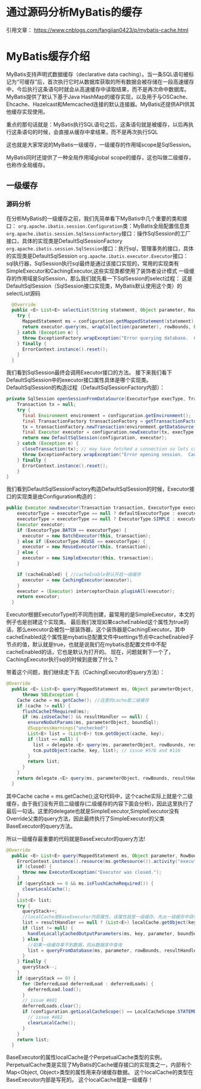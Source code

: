 # 通过源码分析MyBatis的缓存

引用文章： https://www.cnblogs.com/fangjian0423/p/mybatis-cache.html

# MyBatis缓存介绍

MyBatis支持声明式数据缓存（declarative data caching）。当一条SQL语句被标记为“可缓存”后，首次执行它时从数据库获取的所有数据会被存储在一段高速缓存中，今后执行这条语句时就会从高速缓存中读取结果，而不是再次命中数据库。MyBatis提供了默认下基于Java HashMap的缓存实现，以及用于与OSCache、Ehcache、Hazelcast和Memcached连接的默认连接器。MyBatis还提供API供其他缓存实现使用。

重点的那句话就是：MyBatis执行SQL语句之后，这条语句就是被缓存，以后再执行这条语句的时候，会直接从缓存中拿结果，而不是再次执行SQL

这也就是大家常说的MyBatis一级缓存，一级缓存的作用域scope是SqlSession。

MyBatis同时还提供了一种全局作用域global scope的缓存，这也叫做二级缓存，也称作全局缓存。

## 一级缓存

### 源码分析

在分析MyBatis的一级缓存之前，我们先简单看下MyBatis中几个重要的类和接口：
`org.apache.ibatis.session.Configuration`类：MyBatis全局配置信息类
`org.apache.ibatis.session.SqlSessionFactory`接口：操作SqlSession的工厂接口，具体的实现类是DefaultSqlSessionFactory
`org.apache.ibatis.session.SqlSession`接口：执行sql，管理事务的接口，具体的实现类是DefaultSqlSession
`org.apache.ibatis.executor.Executor`接口：sql执行器，SqlSession执行sql最终是通过该接口实现的，常用的实现类有SimpleExecutor和CachingExecutor,这些实现类都使用了装饰者设计模式
一级缓存的作用域是SqlSession，那么我们就先看一下SqlSession的select过程：
这是DefaultSqlSession（SqlSession接口实现类，MyBatis默认使用这个类）的selectList源码
```java
  @Override
  public <E> List<E> selectList(String statement, Object parameter, RowBounds rowBounds) {
    try {
      MappedStatement ms = configuration.getMappedStatement(statement);
      return executor.query(ms, wrapCollection(parameter), rowBounds, Executor.NO_RESULT_HANDLER);
    } catch (Exception e) {
      throw ExceptionFactory.wrapException("Error querying database.  Cause: " + e, e);
    } finally {
      ErrorContext.instance().reset();
    }
  }
```
我们看到SqlSession最终会调用Executor接口的方法。
接下来我们看下DefaultSqlSession中的executor接口属性具体是哪个实现类。
DefaultSqlSession的构造过程（DefaultSqlSessionFactory内部）：
```java
private SqlSession openSessionFromDataSource(ExecutorType execType, TransactionIsolationLevel level, boolean autoCommit) {
    Transaction tx = null;
    try {
      final Environment environment = configuration.getEnvironment();
      final TransactionFactory transactionFactory = getTransactionFactoryFromEnvironment(environment);
      tx = transactionFactory.newTransaction(environment.getDataSource(), level, autoCommit);
      final Executor executor = configuration.newExecutor(tx, execType, autoCommit);
      return new DefaultSqlSession(configuration, executor);
    } catch (Exception e) {
      closeTransaction(tx); // may have fetched a connection so lets call close()
      throw ExceptionFactory.wrapException("Error opening session.  Cause: " + e, e);
    } finally {
      ErrorContext.instance().reset();
    }
}
```
我们看到DefaultSqlSessionFactory构造DefaultSqlSession的时候，Executor接口的实现类是由Configuration构造的：
```java
public Executor newExecutor(Transaction transaction, ExecutorType executorType) {
    executorType = executorType == null ? defaultExecutorType : executorType;
    executorType = executorType == null ? ExecutorType.SIMPLE : executorType;
    Executor executor;
    if (ExecutorType.BATCH == executorType) {
      executor = new BatchExecutor(this, transaction);
    } else if (ExecutorType.REUSE == executorType) {
      executor = new ReuseExecutor(this, transaction);
    } else {
      executor = new SimpleExecutor(this, transaction);
    }

    if (cacheEnabled) { //cacheEnable默认开启一级缓存
      executor = new CachingExecutor(executor);
    }
    executor = (Executor) interceptorChain.pluginAll(executor);
    return executor;
  }
```
Executor根据ExecutorType的不同而创建，最常用的是SimpleExecutor，本文的例子也是创建这个实现类。 最后我们发现如果cacheEnabled这个属性为true的话，那么executor会被包一层装饰器，这个装饰器是CachingExecutor。其中cacheEnabled这个属性是mybatis总配置文件中settings节点中cacheEnabled子节点的值，默认就是true，也就是说我们在mybatis总配置文件中不配cacheEnabled的话，它也是默认为打开的。
现在，问题就剩下一个了，CachingExecutor执行sql的时候到底做了什么？

带着这个问题，我们继续走下去（CachingExecutor的query方法）：
```java
@Override
  public <E> List<E> query(MappedStatement ms, Object parameterObject, RowBounds rowBounds, ResultHandler resultHandler, CacheKey key, BoundSql boundSql)
      throws SQLException {
    Cache cache = ms.getCache(); //这里的cache是二级缓存
    if (cache != null) {
      flushCacheIfRequired(ms);
      if (ms.isUseCache() && resultHandler == null) {
        ensureNoOutParams(ms, parameterObject, boundSql);
        @SuppressWarnings("unchecked")
        List<E> list = (List<E>) tcm.getObject(cache, key);
        if (list == null) {
          list = delegate.<E> query(ms, parameterObject, rowBounds, resultHandler, key, boundSql);
          tcm.putObject(cache, key, list); // issue #578 and #116
        }
        return list;
      }
    }
    return delegate.<E> query(ms, parameterObject, rowBounds, resultHandler, key, boundSql);
  }
```
其中Cache cache = ms.getCache();这句代码中，这个cache实际上就是个二级缓存，由于我们没有开启二级缓存(二级缓存的内容下面会分析)，因此这里执行了最后一句话。这里的delegate也就是SimpleExecutor,SimpleExecutor没有Override父类的query方法，因此最终执行了SimpleExecutor的父类BaseExecutor的query方法。

所以一级缓存最重要的代码就是BaseExecutor的query方法!
```java
@Override
  public <E> List<E> query(MappedStatement ms, Object parameter, RowBounds rowBounds, ResultHandler resultHandler, CacheKey key, BoundSql boundSql) throws SQLException {
    ErrorContext.instance().resource(ms.getResource()).activity("executing a query").object(ms.getId());
    if (closed) {
      throw new ExecutorException("Executor was closed.");
    }
    if (queryStack == 0 && ms.isFlushCacheRequired()) {
      clearLocalCache();
    }
    List<E> list;
    try {
      queryStack++;
      //localCache是BaseExecutor内部属性，该属性就是一级缓存，先从一级缓存中获取数据
      list = resultHandler == null ? (List<E>) localCache.getObject(key) : null;
      if (list != null) {
        handleLocallyCachedOutputParameters(ms, key, parameter, boundSql);
      } else {
        //如果一级缓存拿不到数据，则从数据库中查询
        list = queryFromDatabase(ms, parameter, rowBounds, resultHandler, key, boundSql);
      }
    } finally {
      queryStack--;
    }
    if (queryStack == 0) {
      for (DeferredLoad deferredLoad : deferredLoads) {
        deferredLoad.load();
      }
      // issue #601
      deferredLoads.clear();
      if (configuration.getLocalCacheScope() == LocalCacheScope.STATEMENT) {
        // issue #482
        clearLocalCache();
      }
    }
    return list;
  }
```
BaseExecutor的属性localCache是个PerpetualCache类型的实例，PerpetualCache类是实现了MyBatis的Cache缓存接口的实现类之一，内部有个Map<Object, Object>类型的属性用来存储缓存数据。 这个localCache的类型在BaseExecutor内部是写死的。 这个localCache就是一级缓存！